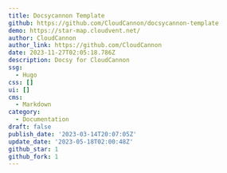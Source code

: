 ```yaml
---
title: Docsycannon Template
github: https://github.com/CloudCannon/docsycannon-template
demo: https://star-map.cloudvent.net/
author: CloudCannon
author_link: https://github.com/CloudCannon
date: 2023-11-27T02:05:18.786Z
description: Docsy for CloudCannon
ssg:
  - Hugo
css: []
ui: []
cms:
  - Markdown
category:
  - Documentation
draft: false
publish_date: '2023-03-14T20:07:05Z'
update_date: '2023-05-18T02:00:48Z'
github_star: 1
github_fork: 1
---
```

